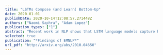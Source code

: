 ```yaml
---
title: "LSTMs Compose (and Learn) Bottom-Up"
date: 2020-01-01
publishDate: 2020-10-14T12:08:57.271448Z
authors: ["Naomi Saphra", "Adam Lopez"]
publication_types: ["1"]
abstract: "Recent work in NLP shows that LSTM language models capture hierarchical structure in language data. In contrast to existing work, we consider the textitlearning process that leads to their compositional behavior. For a closer look at how an LSTM's sequential representations are composed hierarchically, we present a related measure of Decompositional Interdependence (DI) between word meanings in an LSTM, based on their gate interactions. We connect this measure to syntax with experiments on English language data, where DI is higher on pairs of words with lower syntactic distance. To explore the inductive biases that cause these compositional representations to arise during training, we conduct simple experiments on synthetic data. These synthetic experiments support a specific hypothesis about how hierarchical structures are discovered over the course of training: that LSTM constituent representations are learned bottom-up, relying on effective representations of their shorter children, rather than learning the longer-range relations independently from children."
selected: true
publication: "*Findings of EMNLP*"
url_pdf: "http://arxiv.org/abs/2010.04650"
---
```

